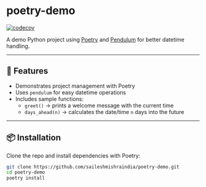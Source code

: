 # poetry-demo

[![codecov](https://codecov.io/gh/saileshmishraindia/poetry-demo/branch/main/graph/badge.svg)](https://codecov.io/gh/saileshmishraindia/poetry-demo)
 

A demo Python project using [Poetry](https://python-poetry.org/) and [Pendulum](https://pendulum.eustace.io/) for better datetime handling.

---

## 🚀 Features
- Demonstrates project management with Poetry
- Uses `pendulum` for easy datetime operations
- Includes sample functions:
  - `greet()` → prints a welcome message with the current time
  - `days_ahead(n)` → calculates the date/time `n` days into the future

---

## 📦 Installation

Clone the repo and install dependencies with Poetry:

```bash
git clone https://github.com/saileshmishraindia/poetry-demo.git
cd poetry-demo
poetry install

